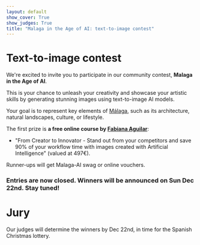 ```yaml
---
layout: default
show_cover: True
show_judges: True
title: "Malaga in the Age of AI: text-to-image contest"
---
```


# Text-to-image contest

We're excited to invite you to participate in our community contest, **Malaga in the Age of AI**.

This is your chance to unleash your creativity and showcase your artistic skills by generating stunning images using text-to-image AI models.

Your goal is to represent key elements of [Málaga](https://en.wikipedia.org/wiki/Málaga), such as its architecture, natural landscapes, culture, or lifestyle.

The first prize is **a free online course by [Fabiana Aguilar](https://www.linkedin.com/in/fabi-aguilar/)**:
* "From Creator to Innovator - Stand out from your competitors and save 90% of your workflow time with images created with Artificial Intelligence" (valued at 497€).

Runner-ups will get Malaga-AI swag or online vouchers.

### Entries are now closed. Winners will be announced on Sun Dec 22nd. Stay tuned!

# Jury

Our judges will determine the winners by Dec 22nd, in time for the Spanish Christmas lottery.


